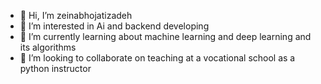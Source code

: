 - 👋 Hi, I’m zeinabhojatizadeh
- 👀 I’m interested in Ai and backend developing
- 🌱 I’m currently learning about machine learning and deep learning and its algorithms
- 💞️ I’m looking to collaborate on teaching at a vocational school as a python instructor

<!---
zeinabhojatizadeh/zeinabhojatizadeh is a ✨ special ✨ repository because its `README.md` (this file) appears on your GitHub profile.
You can click the Preview link to take a look at your changes.
--->
